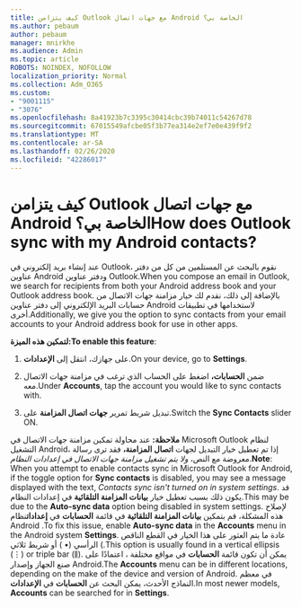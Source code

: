 ```yaml
---
title: كيف يتزامن Outlook مع جهات اتصال Android الخاصة بي؟
ms.author: pebaum
author: pebaum
manager: mnirkhe
ms.audience: Admin
ms.topic: article
ROBOTS: NOINDEX, NOFOLLOW
localization_priority: Normal
ms.collection: Adm_O365
ms.custom:
- "9001115"
- "3076"
ms.openlocfilehash: 8a41923b7c3395c30414cbc39b74011c54267d78
ms.sourcegitcommit: 67015549afcbe05f3b77ea314e2ef7e0e439f9f2
ms.translationtype: MT
ms.contentlocale: ar-SA
ms.lasthandoff: 02/26/2020
ms.locfileid: "42286017"
---
```

# <a name="how-does-outlook-sync-with-my-android-contacts"></a><span data-ttu-id="2b76f-102">كيف يتزامن Outlook مع جهات اتصال Android الخاصة بي؟</span><span class="sxs-lookup"><span data-stu-id="2b76f-102">How does Outlook sync with my Android contacts?</span></span>

<span data-ttu-id="2b76f-103">عند إنشاء بريد إلكتروني في Outlook، نقوم بالبحث عن المستلمين من كل من دفتر عناوين Android ودفتر عناوين Outlook.</span><span class="sxs-lookup"><span data-stu-id="2b76f-103">When you compose an email in Outlook, we search for recipients from both your Android address book and your Outlook address book.</span></span> <span data-ttu-id="2b76f-104">بالإضافة إلى ذلك، نقدم لك خيار مزامنة جهات الاتصال من حسابات البريد الإلكتروني إلى دفتر عناوين Android لاستخدامها في تطبيقات أخرى.</span><span class="sxs-lookup"><span data-stu-id="2b76f-104">Additionally, we give you the option to sync contacts from your email accounts to your Android address book for use in other apps.</span></span> 
 
<span data-ttu-id="2b76f-105">**لتمكين هذه الميزة:**</span><span class="sxs-lookup"><span data-stu-id="2b76f-105">**To enable this feature**:</span></span>
 
1. <span data-ttu-id="2b76f-106">على جهازك، انتقل إلى **الإعدادات**.</span><span class="sxs-lookup"><span data-stu-id="2b76f-106">On your device, go to **Settings**.</span></span>

2. <span data-ttu-id="2b76f-107">ضمن **الحسابات،** اضغط على الحساب الذي ترغب في مزامنة جهات الاتصال معه.</span><span class="sxs-lookup"><span data-stu-id="2b76f-107">Under **Accounts**, tap the account you would like to sync contacts with.</span></span>

3. <span data-ttu-id="2b76f-108">تبديل شريط تمرير **جهات اتصال المزامنة** على.</span><span class="sxs-lookup"><span data-stu-id="2b76f-108">Switch the **Sync Contacts** slider ON.</span></span>
 
<span data-ttu-id="2b76f-109">**ملاحظة:** عند محاولة تمكين مزامنة جهات الاتصال في Microsoft Outlook لنظام التشغيل Android، إذا تم تعطيل خيار التبديل لجهات **اتصال المزامنة،** فقد ترى رسالة معروضة مع النص، *ولا يتم تشغيل مزامنة جهات الاتصال في إعدادات النظام*.</span><span class="sxs-lookup"><span data-stu-id="2b76f-109">**Note**: When you attempt to enable contacts sync in Microsoft Outlook for Android, if the toggle option for **Sync contacts** is disabled, you may see a message displayed with the text, *Contacts sync isn't turned on in system settings*.</span></span> <span data-ttu-id="2b76f-110">قد يكون ذلك بسبب تعطيل خيار **بيانات المزامنة التلقائية** في إعدادات النظام.</span><span class="sxs-lookup"><span data-stu-id="2b76f-110">This may be due to the **Auto-sync data** option being disabled in system settings.</span></span> <span data-ttu-id="2b76f-111">لإصلاح هذه المشكلة، قم بتمكين **بيانات المزامنة التلقائية** في قائمة **الحسابات** في **إعدادات**نظام Android .</span><span class="sxs-lookup"><span data-stu-id="2b76f-111">To fix this issue, enable  **Auto-sync data** in the  **Accounts** menu in the Android system  **Settings**.</span></span> <span data-ttu-id="2b76f-112">عادة ما يتم العثور على هذا الخيار في القطع الناقص الرأسي (• ) أو شريط ثلاثي (.</span><span class="sxs-lookup"><span data-stu-id="2b76f-112">This option is usually found in a vertical ellipsis (⋮) or triple bar (⫼).</span></span> <span data-ttu-id="2b76f-113">يمكن أن تكون قائمة **الحسابات** في مواقع مختلفة ، اعتمادًا على صنع الجهاز وإصدار Android.</span><span class="sxs-lookup"><span data-stu-id="2b76f-113">The  **Accounts** menu can be in different locations, depending on the make of the device and version of Android.</span></span> <span data-ttu-id="2b76f-114">في معظم النماذج الأحدث، يمكن البحث عن **الحسابات** في **الإعدادات**.</span><span class="sxs-lookup"><span data-stu-id="2b76f-114">In most newer models, **Accounts** can be searched for in **Settings**.</span></span>